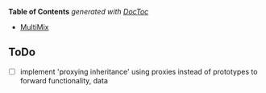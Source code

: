 <!-- START doctoc generated TOC please keep comment here to allow auto update -->
<!-- DON'T EDIT THIS SECTION, INSTEAD RE-RUN doctoc TO UPDATE -->
**Table of Contents**  *generated with [DocToc](https://github.com/thlorenz/doctoc)*

- [MultiMix](#multimix)

<!-- END doctoc generated TOC please keep comment here to allow auto update -->

<!--
# MultiMix

Conventional inheritance in its two main

—the 'classical' variant known from languages like Java, Python and others as well
as the 'prototypal' variant known mainly from JavaScript—both assert

* that it makes sense to 'derive' one object (the 'derivative') from another (its 'antetype')

* both to conserve memory and to organize functionalities;

* that the only formally supported *intentional* relationship between a derivative and its antetype should
  be 'is-a' (to the exclusion of 'has-a', 'uses-a', 'partly-resembles-a' &c);

* that the only formally defined *extensional* relationship between the attributes of a derived object and
  those of its antetype should be take-all-or-override-all: either your derivation has an attribute `x` or
  it doesn't; if it does, it will simply override (shadow) any attribute by the same name in the antetype.

Crucially, the only way to *formally* derive one object from another is to provide a list of overriding
features, period.



 -->

 ## ToDo

 * [ ] implement 'proxying inheritance' using proxies instead of prototypes to forward functionality, data



